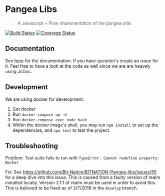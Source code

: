 # Pangea Libs
> A Javascript + Flow implementation of the pangea utils

[![Build Status](https://semaphoreci.com/api/v1/florianlenz/bitnation-pangea-libs/branches/develop/badge.svg)](https://semaphoreci.com/florianlenz/bitnation-pangea-libs)
[![Coverage Status](https://coveralls.io/repos/github/Bit-Nation/BITNATION-Pangea-libs/badge.svg?branch=develop)](https://coveralls.io/github/Bit-Nation/BITNATION-Pangea-libs?branch=develop)

## Documentation
See [here](http://bitnation-pangea-libs.readthedocs.io/) for the documentation. If you have question's create an issue for it. Feel free to have a look at the code as well since we are are heavely using JsDoc.

## Development

We are using docker for development.

1. Get docker
2. Run `docker-compose up -d`
3. Run `docker-compose exec node bash`
4. Within the docker image's shell, you may run `npm install` to set up the dependencies, and `npm test` to test the project.

## Troubleshooting

Problem: Test suite fails to run with `TypeError: Cannot redefine property: Worker`  

Fix: See https://github.com/Bit-Nation/BITNATION-Pangea-libs/issues/55 for a deep dive into this issue. This is caused from a faulty version of realm installed locally. Version 2.1.1 of realm must be used in order to avoid this. This is believed to be fixed as of 2/7/2018 in the `develop` branch.